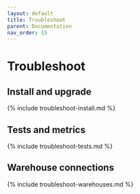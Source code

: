 ```yaml
---
layout: default
title: Troubleshoot
parent: Documentation
nav_order: 15
---
```


# Troubleshoot

## Install and upgrade

{% include troubleshoot-install.md %}
<br />

## Tests and metrics

{% include troubleshoot-tests.md %}
<br />

## Warehouse connections

{% include troubleshoot-warehouses.md %}
<br />
